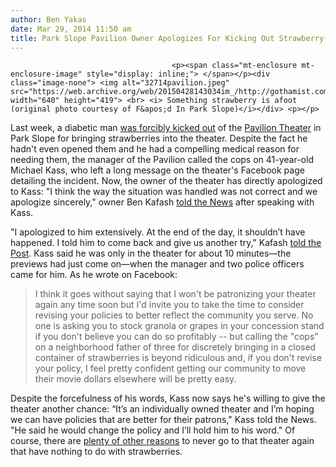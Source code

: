```yaml
---
author: Ben Yakas
date: Mar 29, 2014 11:50 am
title: Park Slope Pavilion Owner Apologizes For Kicking Out Strawberry-Eating Diabetic Patron
---
```


	
										<p><span class="mt-enclosure mt-enclosure-image" style="display: inline;"> </span></p><div class="image-none"> <img alt="32714pavilion.jpeg" src="https://web.archive.org/web/20150428143034im_/http://gothamist.com/attachments/byakas/32714pavilion.jpeg" width="640" height="419"> <br> <i> Something strawberry is afoot (original photo courtesy of F&apos;d In Park Slope)</i></div> <p></p>

<p>Last week, a diabetic man <a href="https://web.archive.org/web/20150428143034/http://gothamist.com/2014/03/27/park_slope_pavilion_movie_theater_c.php">was forcibly kicked out</a><a> of the </a><a href="https://web.archive.org/web/20150428143034/http://gothamist.com/tags/parkslopepavilion">Pavilion Theater</a> in Park Slope for bringing strawberries into the theater. Despite the fact he hadn&apos;t even opened them and he had a compelling medical reason for needing them, the manager of the Pavilion called the cops on 41-year-old Michael Kass, who left a long message on the theater&apos;s Facebook page detailing the incident. Now, the owner of the theater has directly apologized to Kass: &quot;I think the way the situation was handled was not correct and we apologize sincerely,&quot; owner Ben Kafash <a href="https://web.archive.org/web/20150428143034/http://www.nydailynews.com/new-york/brooklyn/pavilion-theater-owner-apologizes-diabetic-strawberry-eating-patron-article-1.1738212">told the News</a> after speaking with Kass.</p>

<p>&quot;I apologized to him extensively. At the end of the day, it shouldn&#x2019;t have happened. I told him to come back and give us another try,&quot; Kafash <a href="https://web.archive.org/web/20150428143034/http://nypost.com/2014/03/28/theater-owner-who-called-cops-on-diabetic-makes-amends/">told the Post</a>. Kass said he was only in the theater for about 10 minutes&#x2014;the previews had just come on&#x2014;when the manager and two police officers came for him. As he wrote on Facebook:</p>

<blockquote>I think it goes without saying that I won&apos;t be patronizing your theater again any time soon but I&apos;d invite you to take the time to consider revising your policies to better reflect the community you serve. No one is asking you to stock granola or grapes in your concession stand if you don&apos;t believe you can do so profitably -- but calling the &quot;cops&quot; on a neighborhood father of three for discretely bringing in a closed container of strawberries is beyond ridiculous and, if you don&apos;t revise your policy, I feel pretty confident getting our community to move their movie dollars elsewhere will be pretty easy.</blockquote>

<p>Despite the forcefulness of his words, Kass now says he&apos;s willing to give the theater another chance: &#x201C;It&#x2019;s an individually owned theater and I&#x2019;m hoping we can have policies that are better for their patrons,&quot; Kass told the News. &quot;He said he would change the policy and I&#x2019;ll hold him to his word.&quot; Of course, there are <a href="https://web.archive.org/web/20150428143034/http://gothamist.com/tags/parkslopepavilion">plenty of other reasons</a> to never go to that theater again that have nothing to do with strawberries.</p>					
										
									
				